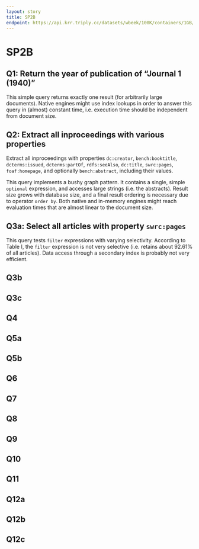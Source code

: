 ```yaml
---
layout: story
title: SP2B
endpoint: https://api.krr.triply.cc/datasets/wbeek/100K/containers/1GB/sparql
---
```


# SP2B

## Q1: Return the year of publication of “Journal 1 (1940)”

This simple query returns exactly one result (for arbitrarily large
documents).  Native engines might use index lookups in order to answer
this query in (almost) constant time, i.e. execution time should be
independent from document size.

<div data-query data-query-sparql="sp2b_q1.rq"></div>

## Q2: Extract all inproceedings with various properties

Extract all inproceedings with properties `dc:creator`,
`bench:booktitle`, `dcterms:issued`, `dcterms:partOf`, `rdfs:seeAlso`,
`dc:title`, `swrc:pages`, `foaf:homepage`, and optionally
`bench:abstract`, including their values.

This query implements a bushy graph pattern.  It contains a single,
simple `optional` expression, and accesses large strings (i.e. the
abstracts).  Result size grows with database size, and a final result
ordering is necessary due to operator `order by`.  Both native and
in-memory engines might reach evaluation times that are almost linear
to the document size.

<div data-query data-query-sparql="sp2b_q2.rq"></div>

## Q3a: Select all articles with property `swrc:pages`

This query tests `filter` expressions with varying selectivity.
According to Table I, the `filter` expression is not very selective
(i.e. retains about 92.61% of all articles).  Data access through a
secondary index is probably not very efficient.

<div data-query data-query-sparql="sp2b_q3a.rq"></div>

## Q3b

<div data-query data-query-sparql="sp2b_q3b.rq"></div>

## Q3c

<div data-query data-query-sparql="sp2b_q3c.rq"></div>

## Q4

<div data-query data-query-sparql="sp2b_q4.rq"></div>

## Q5a

<div data-query data-query-sparql="sp2b_q5a.rq"></div>

## Q5b

<div data-query data-query-sparql="sp2b_q5b.rq"></div>

## Q6

<div data-query data-query-sparql="sp2b_q6.rq"></div>

## Q7

<div data-query data-query-sparql="sp2b_q7.rq"></div>

## Q8

<div data-query data-query-sparql="sp2b_q8.rq"></div>

## Q9

<div data-query data-query-sparql="sp2b_q9.rq"></div>

## Q10

<div data-query data-query-sparql="sp2b_q10.rq"></div>

## Q11

<div data-query data-query-sparql="sp2b_q11.rq"></div>

## Q12a

<div data-query data-query-sparql="sp2b_q12a.rq"></div>

## Q12b

<div data-query data-query-sparql="sp2b_q12b.rq"></div>

## Q12c

<div data-query data-query-sparql="sp2b_q12c.rq"></div>
